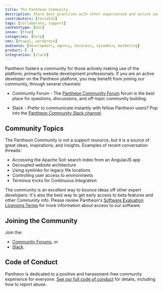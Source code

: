```yaml
---
title: The Pantheon Community
description: Share best practices with other experienced and active users of Pantheon's platform.
contributors: [tessak22]
tags: [collaborate, support]
contenttype: [doc]
innav: [true]
categories: [help]
cms: [drupal, wordpress]
audience: [development, agency, business, sysadmin, marketing]
product: [--]
integration: [slack]
---
```

Pantheon fosters a community for those actively making use of the platform, primarily website development professionals. If you are an active developer on the Pantheon platform, you may benefit from joining our community, through several channels:

 - Community Forum - The [Pantheon Community Forum](https://discuss.pantheon.io/) forum is the best place for questions, discussions, and off-topic community building.

 - Slack - Prefer to communicate instantly with fellow Pantheon users? Pop into the [Pantheon Community Slack channel](https://slackin.pantheon.io/).

## Community Topics

The Pantheon Community is not a support resource, but it is a source of great ideas, inspirations, and insights. Examples of recent conversation threads:

- Accessing the Apache Solr search index from an AngularJS app
- Decoupled website architecture
- Using symlinks for legacy file locations
- Controlling user access to environments
- Terminus tricks for Continuous Integration

The community is an excellent way to bounce ideas off other expert developers. It's also the best way to get early access to beta features and other Community info. Please review Pantheon's [Software Evaluation Licensing Terms](https://legal.pantheon.io/#contract-hkqlbwpxo) for more information about access to our software.

## Joining the Community

Join the:

- [Community Forums](https://discuss.pantheon.io/), or
- [Slack](https://slackin.pantheon.io/).

## Code of Conduct

Pantheon is dedicated to a positive and harassment-free community experience for everyone. [See our full code of conduct](/code-of-conduct) for details, including how to report abuse.

